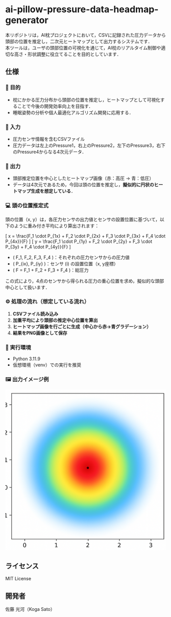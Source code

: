 # ai-pillow-pressure-data-headmap-generator

本リポジトリは，AI枕プロジェクトにおいて，CSVに記録された圧力データから頭部の位置を推定し，二次元ヒートマップとして出力するシステムです．  
本ツールは，ユーザの頭部位置の可視化を通じて，AI枕のリアルタイム制御や適切な高さ・形状調整に役立てることを目的としています．

## 仕様

### 🎯 目的
- 枕にかかる圧力分布から頭部の位置を推定し，ヒートマップとして可視化することで今後の開発効率向上を目指す．
- 睡眠姿勢の分析や個人最適化アルゴリズム開発に応用する．

### 📄 入力
- 圧力センサ情報を含むCSVファイル
- 圧力データは左上のPressure1，右上のPressure2，左下のPressure3，右下のPressure4からなる4次元データ．

### 🧠 出力
- 頭部推定位置を中心としたヒートマップ画像（赤：高圧 → 青：低圧）
- データは4次元であるため，今回は頭の位置を推定し，**擬似的に円状のヒートマップ生成を想定している**．

### 💻 頭の位置推定式

頭の位置（x, y）は，各圧力センサの出力値とセンサの設置位置に基づいて，以下のように重み付き平均により算出されます：

\[
x = \frac{F_1 \cdot P_{1x} + F_2 \cdot P_{2x} + F_3 \cdot P_{3x} + F_4 \cdot P_{4x}}{F}
\]
\[
y = \frac{F_1 \cdot P_{1y} + F_2 \cdot P_{2y} + F_3 \cdot P_{3y} + F_4 \cdot P_{4y}}{F}
\]

- \( F_1, F_2, F_3, F_4 \)：それぞれの圧力センサからの圧力値  
- \( P_{ix}, P_{iy} \)：センサ \(i\) の設置位置（x, y座標）  
- \( F = F_1 + F_2 + F_3 + F_4 \)：総圧力

この式により，4点のセンサから得られる圧力の重心位置を求め，擬似的な頭部中心として扱います．

### ⚙️ 処理の流れ（想定している流れ）
1. **CSVファイル読み込み**
2. **加重平均により頭部の推定中心位置を算出**
3. **ヒートマップ画像を行ごとに生成（中心から赤→青グラデーション）**
4. **結果をPNG画像として保存**

### 🔧 実行環境
- Python 3.11.9
- 仮想環境（venv）での実行を推奨

### 🖼️ 出力イメージ例
<img src="image/image_heatmap.png">

## ライセンス
MIT License

## 開発者
佐藤 光河（Koga Sato）
